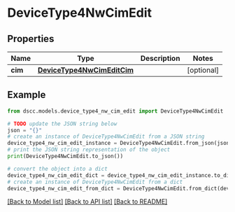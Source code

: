 # DeviceType4NwCimEdit


## Properties

Name | Type | Description | Notes
------------ | ------------- | ------------- | -------------
**cim** | [**DeviceType4NwCimEditCim**](DeviceType4NwCimEditCim.md) |  | [optional] 

## Example

```python
from dscc.models.device_type4_nw_cim_edit import DeviceType4NwCimEdit

# TODO update the JSON string below
json = "{}"
# create an instance of DeviceType4NwCimEdit from a JSON string
device_type4_nw_cim_edit_instance = DeviceType4NwCimEdit.from_json(json)
# print the JSON string representation of the object
print(DeviceType4NwCimEdit.to_json())

# convert the object into a dict
device_type4_nw_cim_edit_dict = device_type4_nw_cim_edit_instance.to_dict()
# create an instance of DeviceType4NwCimEdit from a dict
device_type4_nw_cim_edit_from_dict = DeviceType4NwCimEdit.from_dict(device_type4_nw_cim_edit_dict)
```
[[Back to Model list]](../README.md#documentation-for-models) [[Back to API list]](../README.md#documentation-for-api-endpoints) [[Back to README]](../README.md)


